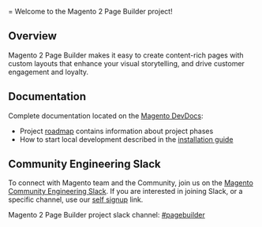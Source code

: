 =
Welcome to the Magento 2 Page Builder project!

## Overview

Magento 2 Page Builder makes it easy to create content-rich pages with custom layouts that enhance your visual storytelling, and drive customer engagement and loyalty.

## Documentation
Complete documentation located on the [Magento DevDocs](https://devdocs.magento.com/page-builder/docs/):
  - Project [roadmap](https://github.com/magento/magento2-page-builder/wiki#roadmap) contains information about project phases 
  - How to start local development described in the [installation guide](https://devdocs.magento.com/page-builder/docs/getting-started/install-pagebuilder.html)

## Community Engineering Slack

To connect with Magento team and the Community, join us on the [Magento Community Engineering Slack](https://magentocommeng.slack.com). 
If you are interested in joining Slack, or a specific channel, use our [self signup](https://opensource.magento.com/slack) link.

Magento 2 Page Builder project slack channel: [#pagebuilder](https://magentocommeng.slack.com/archives/CHB455HPF)
